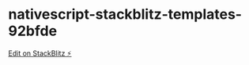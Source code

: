 # nativescript-stackblitz-templates-92bfde

[Edit on StackBlitz ⚡️](https://stackblitz.com/edit/nativescript-stackblitz-templates-92bfde)